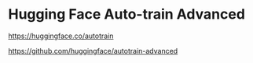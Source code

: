 # Hugging Face Auto-train Advanced

https://huggingface.co/autotrain

https://github.com/huggingface/autotrain-advanced